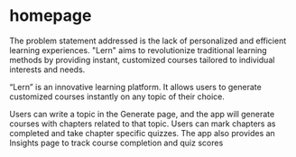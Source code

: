 # homepage

The problem statement addressed is the lack of personalized and efficient learning 
experiences. "Lern" aims to revolutionize traditional learning methods by providing 
instant, customized courses tailored to individual interests and needs.

“Lern” is an innovative learning platform. It allows users to generate customized courses instantly on any topic of their choice.
 
Users can write a topic in the Generate page, and the app will generate courses with 
chapters related to that topic. Users can mark chapters as completed and take chapter specific quizzes. The app also provides an Insights page to track course completion and quiz scores
